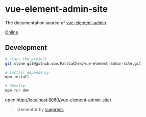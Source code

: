 # vue-element-admin-site

The documentation source of [vue-element-admin](https://github.com/PanJiaChen/vue-element-admin)

[Online](https://panjiachen.github.io/vue-element-admin-site)

## Development

```bash
# clone the project
git clone git@github.com:PanJiaChen/vue-element-admin-site.git

# install dependency
npm install

# develop
npm run dev
```

open [http://localhost:8080/vue-element-admin-site/](http://localhost:8080/vue-element-admin-site/)

> Generator by [vuepress](https://github.com/vuejs/vuepress)

